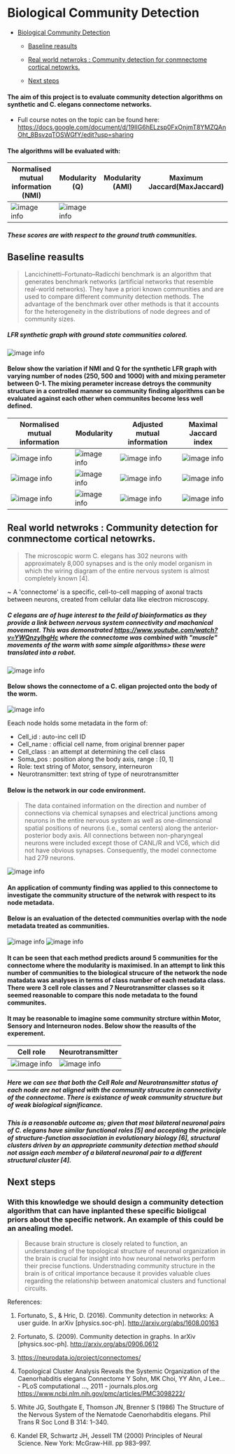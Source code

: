 # Biological Community Detection 

- [Biological Community Detection](#biological-community-detection)
     
  - [Baseline reasults](#baseline-reasults)
       
  - [Real world netwroks : Community detection for conmnectome cortical netowrks.](#real-world-netwroks--community-detection-for-conmnectome-cortical-netowrks)
      
  - [Next steps](#next-steps)
   
#### The aim of this project is to evaluate community detection algorithms on synthetic and C. elegans connectome networks.

* Full course notes on the topic can be found here: https://docs.google.com/document/d/19IIG6hELzsp0FxOnjmT8YMZQAnOht_8BsvzqTOSWGfY/edit?usp=sharing

#### The algorithms will be evaluated with:

| Normalised mutual information (NMI)      | Modularity  (Q)   | Modularity  (AMI)   | Maximum Jaccard(MaxJaccard)   |
| -------------- | -------------- |-------------- |-------------- |
| ![image info](figures/nmi.png)   | ![image info](figures/modularity.png)   |


##### These scores are with respect to the ground truth communities. 

## Baseline reasults

> Lancichinetti–Fortunato–Radicchi benchmark is an algorithm that generates benchmark networks (artificial networks that resemble real-world networks). They have a priori known communities and are used to compare different community detection methods. The advantage of the benchmark over other methods is that it accounts for the heterogeneity in the distributions of node degrees and of community sizes.

##### LFR synthetic graph with ground state communities colored.
![image info](figures/LFR.png)

#### Below show the variation if NMI and Q for the synthetic LFR graph with varying number of nodes (250, 500 and 1000) with and mixing perameter between 0-1. The mixing perameter increase detroys the community structure in a controlled manner so community finding algorithms can be evaluated against each other when communites become less well defined.


| Normalised mutual information      | Modularity     |  Adjusted mutual information | Maximal Jaccard index |
| -------------- | -------------- | -------------- |-------------- |
| ![image info](figures/n250NMI.png)   | ![image info](figures/n250Q.png)   |![image info](figures/n25AMI.png)   | ![image info](figures/n250MaxJaccard.png)   |
| ![image info](figures/n500NMI.png)| ![image info](figures/n500Q.png) |![image info](figures/n500AMI.png)| ![image info](figures/n500MaxJaccard.png) |
| ![image info](figures/n1000NMI.png)| ![image info](figures/n1000Q.png) |![image info](figures/n1000AMI.png)| ![image info](figures/n1000MaxJaccard.png) |

## Real world netwroks : Community detection for conmnectome cortical netowrks.

> The microscopic worm C. elegans has 302 neurons with approximately 8,000 synapses and is the only model organism in which the wiring diagram of the entire nervous system is almost completely known [4].

~ A 'connectome' is a specific, cell-to-cell mapping of axonal tracts between neurons, created from cellular data like electron microscopy. 

##### C elegans are of huge interest to the feild of bioinformatics as they provide a link between nervous system connectivity and machanical movement. This was demonstrated https://www.youtube.com/watch?v=YWQnzylhgHc where the connectome was combined with "muscle" movements of the worm with some simple algorithms> these were translated into a robot.

![image info](figures/c-elegans-fig01-20190308092545.jpg)

#### Below shows the connectome of a C. eligan projected onto the body of the worm. 
![image info](figures/medium.png)

Eeach node holds some metadata in the form of:

- Cell_id : auto-inc cell ID
- Cell_name : official cell name, from original brenner paper
- Cell_class : an attempt at determining the cell class
- Soma_pos : position along the body axis, range : [0, 1]
- Role: text string of Motor, sensory, interneuron
- Neurotransmitter: text string of type of neurotransmitter

#### Below is the network in our code environment. 
> The data contained information on the direction and number of connections via chemical synapses and electrical junctions among neurons in the entire nervous system as well as one-dimensional spatial positions of neurons (i.e., somal centers) along the anterior-posterior body axis. All connections between non-pharyngeal neurons were included except those of CANL/R and VC6, which did not have obvious synapses. Consequently, the model connectome had 279 neurons.

![image info](figures/cortex_graph.png)

#### An application of communty finding was applied to this connectome to investigate the community structure of the netwrok with respect to its node metadata. 
#### Below is an evaluation of the detected communities overlap with the node metadata treated as communities. 


![image info](figures/gnmod1.png)
![image info](figures/specmod1.png)


#### It can be seen that each method predicts around 5 communities for the connectome where the modularity is maximised. In an attempt to link this number of communities to the biological strucure of the network the node matadata was analyses in terms of class number of each metadata class. There were 3 cell role classes and 7 Neurotransmitter classes so it seemed reasonable to compare this node metadata to the found communites. 

#### It may be reasonable to imagine some community strcture within Motor, Sensory and Interneuron nodes. Below show the reasults of the experement. 

| Cell role     | Neurotransmitter     |
| -------------- | -------------- |
| ![image info](figures/cortex_community_roles_overlap.png)   | ![image info](figures/cortex_community_neurotransmitters_overlap.png)   |

##### Here we can see that both the Cell Role and Neurotransmitter status of each node are not aligned with the community strucutre in connectivity of the connectome. There is existance of weak community structure but of weak biological significance. 


##### This is a reasonable outcome as; given that most bilateral neuronal pairs of C. elegans have similar functional roles [5] and accepting the principle of structure-function association in evolutionary biology [6], structural clusters driven by an appropriate community detection method should not assign each member of a bilateral neuronal pair to a different structural cluster [4].

## Next steps

### With this knowledge we should design a community detection algorithm that can have inplanted these specific bioligcal priors about the specific network. An example of this could be an anealing model. 

> Because brain structure is closely related to function, an understanding of the topological structure of neuronal organization in the brain is crucial for insight into how neuronal networks perform their precise functions. Understnading community structure in the brain is of critical importance because it provides valuable clues regarding the relationship between anatomical clusters and functional circuits.

References:

1. Fortunato, S., & Hric, D. (2016). Community detection in networks: A user guide. In arXiv [physics.soc-ph]. http://arxiv.org/abs/1608.00163

2. Fortunato, S. (2009). Community detection in graphs. In arXiv [physics.soc-ph]. http://arxiv.org/abs/0906.0612

3. https://neurodata.io/project/connectomes/

4. Topological Cluster Analysis Reveals the Systemic Organization of the Caenorhabditis elegans Connectome Y Sohn, MK Choi, YY Ahn, J Lee… - PLoS computational …, 2011 - journals.plos.org https://www.ncbi.nlm.nih.gov/pmc/articles/PMC3098222/

5. White JG, Southgate E, Thomson JN, Brenner S (1986) The Structure of the Nervous System of the Nematode Caenorhabditis elegans. Phil Trans R Soc Lond B 314: 1–340.

6. Kandel ER, Schwartz JH, Jessell TM (2000) Principles of Neural Science. New York: McGraw-Hill. pp 983–997.